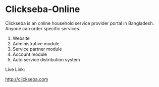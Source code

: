 # Clickseba-Online
Clickseba is an online household service provider portal in Bangladesh. Anyone can order specific services. 


1.	Website
2.	Administrative module
3.	Service partner module
4.	Account module
5.	Auto service distribution system

Live Link:

http://clickseba.com

